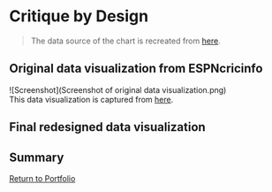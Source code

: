 # Critique by Design
>  The data source of the chart is recreated from [here](https://runrepeat.com/your-city-cricket-world-cup-rankings).  

## Original data visualization from ESPNcricinfo
![Screenshot](Screenshot of original data visualization.png)  
This data visualization is captured from [here](https://www.espncricinfo.com/story/which-top-cricket-city-would-win-the-world-cup-1196522).  

## Final redesigned data visualization  
<div class="flourish-embed flourish-chart" data-src="visualisation/11802985"><script src="https://public.flourish.studio/resources/embed.js"></script></div> 

## Summary

[Return to Portfolio](https://andreywc.github.io/94870-portfolio/)
